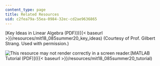 ```yaml
---
content_type: page
title: Related Resources
uid: c2fea79a-55ea-0984-32ec-cd2ae9636865
---
```


[Key Ideas in Linear Algebra (PDF)]({{< baseurl >}}/resources/mit18_085summer20_key_ideas) (Courtesy of Prof. Gilbert Strang. Used with permission.)

![This resource may not render correctly in a screen reader.](/images/inacessible.gif)[MATLAB Tutorial (PDF)]({{< baseurl >}}/resources/mit18_085summer20_tutorial)